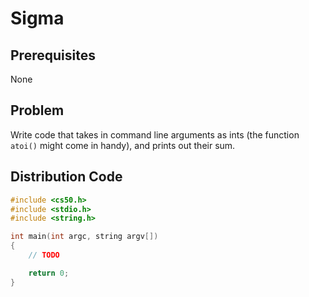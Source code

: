 # Sigma

## Prerequisites
None

## Problem
Write code that takes in command line arguments as ints (the function <code>atoi()</code> might come in handy), and prints out their sum.

## Distribution Code

```c
#include <cs50.h>
#include <stdio.h>
#include <string.h>

int main(int argc, string argv[])
{
	// TODO

    return 0;
}
```